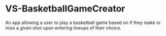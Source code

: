 # VS-BasketballGameCreator
An app allowing a user to play a basketball game based on if they make or miss a given shot upon entering lineups of their choice.
